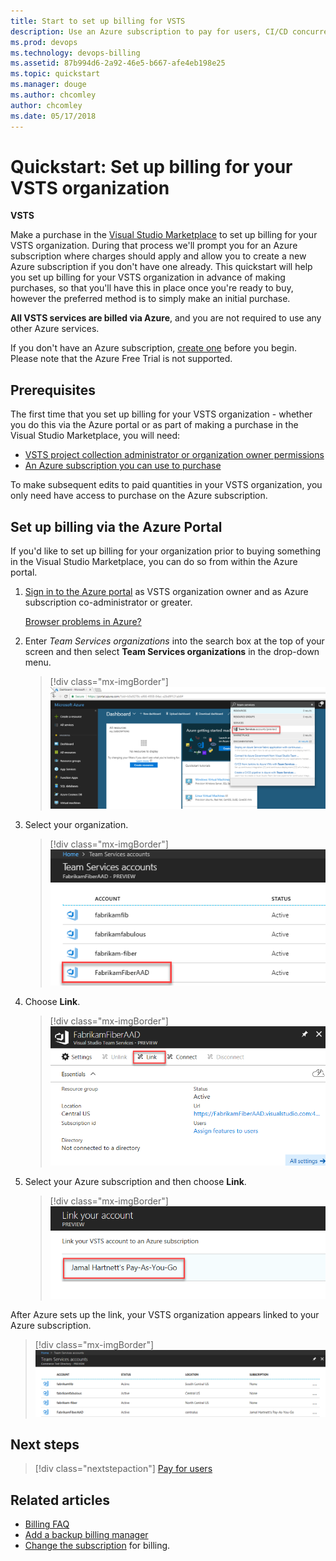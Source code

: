 ```yaml
---
title: Start to set up billing for VSTS
description: Use an Azure subscription to pay for users, CI/CD concurrency, extensions, and cloud-based load testing for VSTS (Visual Studio Team Services)
ms.prod: devops
ms.technology: devops-billing
ms.assetid: 87b994d6-2a92-46e5-b667-afe4eb198e25
ms.topic: quickstart
ms.manager: douge
ms.author: chcomley
author: chcomley
ms.date: 05/17/2018
---
```

[//]: # (monikerRange: 'vsts')

# Quickstart: Set up billing for your VSTS organization

**VSTS**

Make a purchase in the [Visual Studio Marketplace](https://marketplace.visualstudio.com/) to set up billing for your VSTS organization. During that process we'll prompt you for an Azure subscription where charges should apply and allow you to create a new Azure subscription if you don't have one already.
This quickstart will help you set up billing for your VSTS organization in advance of making purchases, so that you'll have this in place once you're ready to buy, however the preferred method is to simply make an initial purchase.

**All VSTS services are billed via Azure**, and you are not required to use any other Azure services.

If you don't have an Azure subscription, [create one](https://azure.microsoft.com/free/?WT.mc_id=A261C142F) before you begin. Please note that the Azure Free Trial is not supported.

## Prerequisites

The first time that you set up billing for your VSTS organization - whether you do this via the Azure portal or as part of making a purchase in the Visual Studio Marketplace, you will need:

* [VSTS project collection administrator or organization owner permissions](../accounts/faq-add-delete-users.md#find-owner)
* [An Azure subscription you can use to purchase](add-backup-billing-managers.md)

To make subsequent edits to paid quantities in your VSTS organization, you only need have access to purchase on the Azure subscription.

## Set up billing via the Azure Portal

If you'd like to set up billing for your organization prior to buying something in the Visual Studio Marketplace, you can do so from within the Azure portal.

1. [Sign in to the Azure portal](https://portal.azure.com/) as VSTS organization owner and as Azure subscription co-administrator or greater.

    [Browser problems in Azure?](https://azure.microsoft.com/documentation/articles/azure-preview-portal-supported-browsers-devices/)

2. Enter *Team Services organizations* into the search box at the top of your screen and then select **Team Services organizations** in the drop-down menu.

    > [!div class="mx-imgBorder"]
![More services, Developer tools, VSTS organizations, select your organization](_img/set-up-billing/azure-portal-team-services-organizations.png)

3. Select your organization.

   > [!div class="mx-imgBorder"]
   > ![Azure portal select your organization](_img/set-up-billing/azure-portal-select-your-organization.png)

4. Choose **Link**.

    > [!div class="mx-imgBorder"]
    > ![Choose Link button over middle panel](_img/set-up-billing/azure-portal-select-link.png)

5. Select your Azure subscription and then choose **Link**.

   > [!div class="mx-imgBorder"]
![Select an Azure subscription](_img/set-up-billing/azure-portal-select-subscription.png)

 After Azure sets up the link, your VSTS organization appears linked to your Azure subscription.

> [!div class="mx-imgBorder"]
![Your VSTS organization is now linked to your Azure subscription](_img/set-up-billing/azure-portal-linked-to-vsts-organization.png)

## Next steps

> [!div class="nextstepaction"]
> [Pay for users](buy-basic-access-add-users.md)

## Related articles

* [Billing FAQ](https://docs.microsoft.com/en-us/vsts/billing/vsts-billing-faq?view=vsts)
* [Add a backup billing manager](add-backup-billing-managers.md)
* [Change the subscription](https://docs.microsoft.com/en-us/vsts/billing/change-azure-subscription?view=vsts) for billing.
